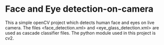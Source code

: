 # Face and Eye detection-on-camera
This a simple openCV project which detects human face and eyes on live camera. The files <face_detection.xml> and <eye_glass_detection.xml> are used as cascade classifier files.
The python module used in this project is cv2.

